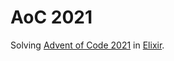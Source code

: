 # AoC 2021

Solving [Advent of Code 2021](https://adventofcode.com/2021) in [Elixir](https://elixir-lang.org/).
